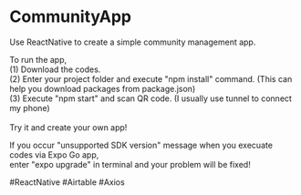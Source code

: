 # CommunityApp
Use ReactNative to create a simple community management app.

To run the app,<br>
(1) Download the codes.<br>
(2) Enter your project folder and execute "npm install" command. (This can help you download packages from package.json)<br>
(3) Execute "npm start" and scan QR code. (I usually use tunnel to connect my phone)<br>
<br>
Try it and create your own app!

If you occur "unsupported SDK version" message when you execuate codes via Expo Go app,<br>
enter "expo upgrade" in terminal and your problem will be fixed!

#ReactNative
#Airtable
#Axios
